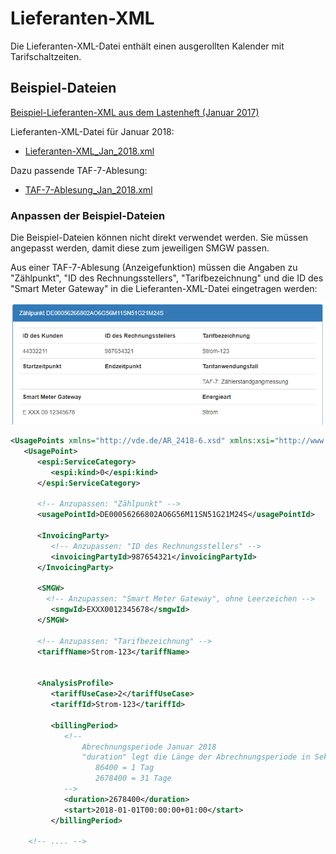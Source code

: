 ﻿#  Lieferanten-XML

Die Lieferanten-XML-Datei enthält einen ausgerollten Kalender mit Tarifschaltzeiten.

## Beispiel-Dateien

[Beispiel-Lieferanten-XML aus dem Lastenheft (Januar 2017)](Lastenheft/IF_Lieferant_TRuDI_example.xml)

Lieferanten-XML-Datei für Januar 2018:
* [Lieferanten-XML_Jan_2018.xml](Lieferanten-XML/Lieferanten-XML_Jan_2018.xml)

Dazu passende TAF-7-Ablesung:
* [TAF-7-Ablesung_Jan_2018.xml](Lieferanten-XML/TAF-7-Ablesung_Jan_2018.xml)

### Anpassen der Beispiel-Dateien

Die Beispiel-Dateien können nicht direkt verwendet werden. Sie müssen angepasst werden,
damit diese zum jeweiligen SMGW passen.

Aus einer TAF-7-Ablesung (Anzeigefunktion) müssen die Angaben zu "Zählpunkt", 
"ID des Rechnungsstellers", "Tarifbezeichnung" und die ID des "Smart Meter Gateway" in 
die Lieferanten-XML-Datei eingetragen werden:

![Beispiel aus der TRuDI-Oberfläche](Images/TAF-7-Beispiel_fuer_Lieferanten-XML.png)

```XML 
<UsagePoints xmlns="http://vde.de/AR_2418-6.xsd" xmlns:xsi="http://www.w3.org/2001/XMLSchema-instance" xsi:schemaLocation="http://vde.de/AR_2418-6.xsd AR_2418-6.xsd" xmlns:espi="http://naesb.org/espi" xmlns:atom="http://www.w3.org/2005/Atom" >
   <UsagePoint>
      <espi:ServiceCategory>
         <espi:kind>0</espi:kind>
      </espi:ServiceCategory>
	
      <!-- Anzupassen: "Zählpunkt" -->
      <usagePointId>DE00056266802AO6G56M11SN51G21M24S</usagePointId>
		
      <InvoicingParty>
         <!-- Anzupassen: "ID des Rechnungsstellers" -->
         <invoicingPartyId>987654321</invoicingPartyId>
      </InvoicingParty>

      <SMGW>
        <!-- Anzupassen: "Smart Meter Gateway", ohne Leerzeichen -->
         <smgwId>EXXX0012345678</smgwId>
      </SMGW>
		
      <!-- Anzupassen: "Tarifbezeichnung" -->
      <tariffName>Strom-123</tariffName>
		
			
      <AnalysisProfile>
         <tariffUseCase>2</tariffUseCase>
         <tariffId>Strom-123</tariffId>
			
         <billingPeriod>
            <!-- 
                Abrechnungsperiode Januar 2018 
                "duration" legt die Länge der Abrechnungsperiode in Sekunden fest:
                   86400 = 1 Tag
                   2678400 = 31 Tage
            -->
            <duration>2678400</duration>
            <start>2018-01-01T00:00:00+01:00</start>
         </billingPeriod>

    <!-- .... -->
``` 

